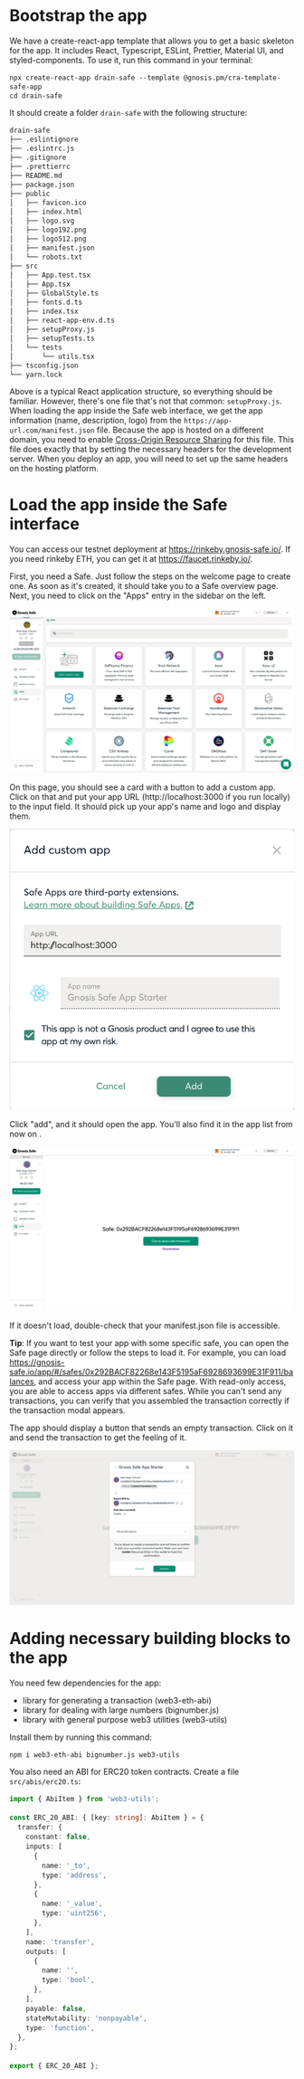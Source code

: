 # Bootstrap the app

We have a create-react-app template that allows you to get a basic skeleton for the app. It includes React, Typescript, ESLint, Prettier, Material UI, and styled-components. To use it, run this command in your terminal:

```
npx create-react-app drain-safe --template @gnosis.pm/cra-template-safe-app
cd drain-safe
```

It should create a folder `drain-safe` with the following structure:

```
drain-safe
├── .eslintignore
├── .eslintrc.js
├── .gitignore
├── .prettierrc
├── README.md
├── package.json
├── public
│   ├── favicon.ico
│   ├── index.html
│   ├── logo.svg
│   ├── logo192.png
│   ├── logo512.png
│   ├── manifest.json
│   └── robots.txt
├── src
│   ├── App.test.tsx
│   ├── App.tsx
│   ├── GlobalStyle.ts
│   ├── fonts.d.ts
│   ├── index.tsx
│   ├── react-app-env.d.ts
│   ├── setupProxy.js
│   ├── setupTests.ts
│   └── tests
│       └── utils.tsx
├── tsconfig.json
└── yarn.lock
```

Above is a typical React application structure, so everything should be familiar. However, there's one file that's not that common: `setupProxy.js`. When loading the app inside the Safe web interface, we get the app information (name, description, logo) from the `https://app-url.com/manifest.json` file. Because the app is hosted on a different domain, you need to enable [Cross-Origin Resource Sharing](https://developer.mozilla.org/en-US/docs/Web/HTTP/CORS) for this file. This file does exactly that by setting the necessary headers for the development server. When you deploy an app, you will need to set up the same headers on the hosting platform.

# Load the app inside the Safe interface

You can access our testnet deployment at https://rinkeby.gnosis-safe.io/. If you need rinkeby ETH, you can get it at https://faucet.rinkeby.io/.

First, you need a Safe. Just follow the steps on the welcome page to create one. As soon as it's created, it should take you to a Safe overview page. Next, you need to click on the "Apps" entry in the sidebar on the left.

![Screenshot of Safe Apps page](/guides/drain-safe-app/images/safe-apps.jpeg)

On this page, you should see a card with a button to add a custom app. Click on that and put your app URL (http://localhost:3000 if you run locally) to the input field. It should pick up your app's name and logo and display them.

![Screenshot of add custom app modal](/guides/drain-safe-app/images/add-custom-app.png)

Click "add", and it should open the app. You'll also find it in the app list from now on
.

![Screenshot of the default template app](/guides/drain-safe-app/images/template-app-view.png)

If it doesn't load, double-check that your manifest.json file is accessible.

**Tip**: If you want to test your app with some specific safe, you can open the Safe page directly or follow the steps to load it. For example, you can load https://gnosis-safe.io/app/#/safes/0x292BACF82268e143F5195aF6928693699E31F911/balances, and access your app within the Safe page. With read-only access, you are able to access apps via different safes. While you can't send any transactions, you can verify that you assembled the transaction correctly if the transaction modal appears.

The app should display a button that sends an empty transaction. Click on it and send the transaction to get the feeling of it.

![Screenshot of the default template app](/guides/drain-safe-app/images/test-transaction-modal.png)

# Adding necessary building blocks to the app

You need few dependencies for the app:

- library for generating a transaction (web3-eth-abi)
- library for dealing with large numbers (bignumber.js)
- library with general purpose web3 utilities (web3-utils)

Install them by running this command:

```
npm i web3-eth-abi bignumber.js web3-utils
```

You also need an ABI for ERC20 token contracts. Create a file `src/abis/erc20.ts`:

```ts
import { AbiItem } from 'web3-utils';

const ERC_20_ABI: { [key: string]: AbiItem } = {
  transfer: {
    constant: false,
    inputs: [
      {
        name: '_to',
        type: 'address',
      },
      {
        name: '_value',
        type: 'uint256',
      },
    ],
    name: 'transfer',
    outputs: [
      {
        name: '',
        type: 'bool',
      },
    ],
    payable: false,
    stateMutability: 'nonpayable',
    type: 'function',
  },
};

export { ERC_20_ABI };
```
